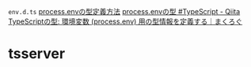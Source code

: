 
`env.d.ts`
[process.envの型定義方法](https://zenn.dev/ken7253/articles/env-variable-type-definition)
[process.envの型 #TypeScript - Qiita](https://qiita.com/akameco/items/6567ccb1fd3b2e787f56)
[TypeScriptの型: 環境変数 (process.env) 用の型情報を定義する｜まくろぐ](https://maku.blog/p/r8iry9g/)


# tsserver
